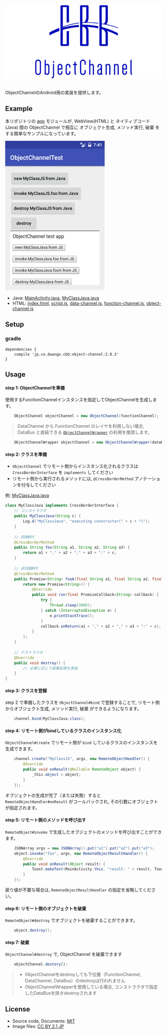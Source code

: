 # <p align="center"><img src="title.png"/></p>
ObjectChannelのAndroid用の実装を提供します。

## Example 
本リポジトリの [app](app) モジュールが, WebView(HTML) と ネイティブコード(Java) 間の ObjectChannel で相互に オブジェクト生成, メソッド実行, 破棄 をする簡単なサンプルになっています。

![screen-shot](screen-shot.png)

- Java: [MainActivity.java](app/src/main/java/jp/co/dwango/cbb/oc/test/MainActivity.java), [MyClassJava.java](app/src/main/java/jp/co/dwango/cbb/fc/test/MyClassJava.java)
- HTML: [index.html](app/src/main/assets/html/index.html), [script.js](app/src/main/assets/html/script.js), [data-channel.js](app/src/main/assets/html/data-channel.js), [function-channel.js](app/src/main/assets/html/function-channel.js), [object-channel.js](app/src/main/assets/html/object-channel.js)

## Setup 
### gradle
```
dependencies {
	compile 'jp.co.dwango.cbb:object-channel:2.0.3'
}
```

## Usage
#### step 1: ObjectChannelを準備
使用するFunctionChannelインスタンスを指定してObjectChannelを生成します。

```java
	ObjectChannel objectChannel = new ObjectChannel(functionChannel);
```

> DataChannel から FunctionChannel のレイヤを利用しない場合, DataBus と直結できる [`ObjectChannelWrapper`](object-channel/src/main/java/jp/co/dwango/cbb/oc/ObjectChannelWrapper.java) の利用を推奨します。
```java
	ObjectChannelWrapper objectChannel = new ObjectChannelWrapper(dataBus);
```

#### step 2: クラスを準備
- `ObjectChannel` でリモート側からインスタンス化されるクラスは `CrossBorderInterface` を `implements` してください
- リモート側から実行されるメソッドには, `@CrossBorderMethod` アノテーションを付与してください

例: [MyClassJava.java](app/src/main/java/jp/co/dwango/cbb/oc/test/MyClassJava.java)

```java
class MyClassJava implements CrossBorderInterface {
	// コンストラクタ
	public MyClassJava(String c) {
		Log.d("MyClassJava", "executing constructor(" + c + ")");
	}

	// 同期RPC
	@CrossBorderMethod
	public String foo(String a1, String a2, String a3) {
		return a1 + "," + a2 + "," + a3 + ":" + c;
	}

	// 非同期RPC
	@CrossBorderMethod
	public Promise<String> fooA(final String a1, final String a2, final String a3) {
		return new Promise<String>() {
			@Override
			public void run(final PromiseCallback<String> callback) {
				try {
					Thread.sleep(3000);
				} catch (InterruptedException e) {
					e.printStackTrace();
				}
				callback.onReturn(a1 + "," + a2 + "," + a3 + ":" + c);
			}
		};
	}

	// デストラクタ
	@Override
	public void destroy() {
		// 必要に応じて破棄処理を実装
	}
}
```

#### step 3: クラスを登録
step 2 で準備したクラスを `ObjectChannel#bind` で登録することで, リモート側からオブジェクト生成, メソッド実行, 破棄 ができるようになります。

```java
	channel.bind(MyClassJava.class);
```

#### step 4: リモート側がbindしているクラスのインスタンス化
`ObjectChannel#create` でリモート側が `bind` しているクラスのインスタンスを生成できます。

```java
	channel.create("MyClassJS", args, new RemoteObjectHandler() {
		@Override
		public void onResult(@Nullable RemoteObject object) {
			_this.object = object;
		}
	});
```

オブジェクトの生成が完了（または失敗）すると `RemoteObjectHandler#onResult` がコールバックされ, その引数にオブジェクトが指定されます。

#### step 5: リモート側のメソッドを呼び出す
`RemoteObject#invoke` で生成したオブジェクトのメソッドを呼び出すことができます。

```java
	JSONArray args = new JSONArray().put("a1").put("a2").put("a3");
	object.invoke("foo", args, new RemoteObjectResultHandler() {
		@Override
		public void onResult(Object result) {
			Toast.makeText(MainActivity.this, "result: " + result, Toast.LENGTH_SHORT).show();
		}
	});
```

戻り値が不要な場合は, `RemoteObjectResultHandler` の指定を省略してください。

#### step 6: リモート側のオブジェクトを破棄
`RemoteObject#destroy` でオブジェクトを破棄することができます。

```java
	object.destroy();
```

#### step 7: 破棄
`ObjectChannel#destroy` で, ObjectChannel を破棄できます

```javascript
	objectChannel.destory();
```

> - ObjectChannelをdestroyしても下位層（FunctionChannel, DataChannel, DataBus）のdestroyは行われません
> - ObjectChannelWrapperを使用している場合, コンストラクタで指定したDataBusを除きdestroyされます

## License
- Source code, Documents: [MIT](LICENSE)
- Image files: [CC BY 2.1 JP](https://creativecommons.org/licenses/by/2.1/jp/)
